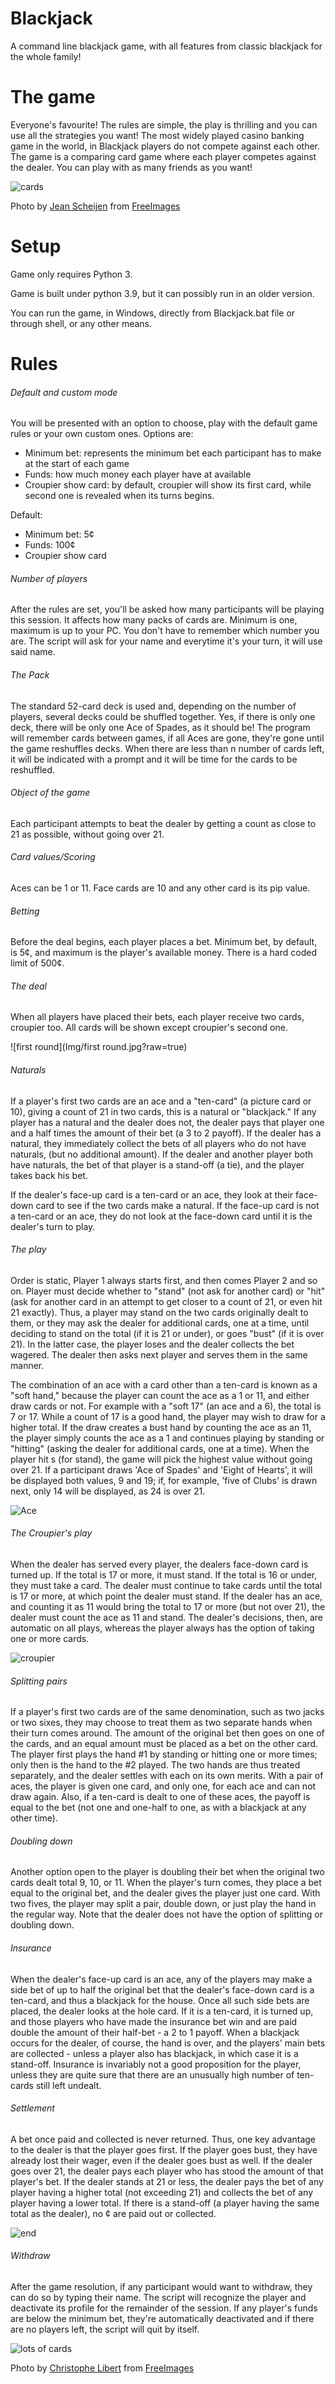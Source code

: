 # Blackjack
A command line blackjack game, with all features from classic blackjack for the whole family!

# The game
Everyone's favourite! The rules are simple, the play is thrilling and you can use all the strategies you want!
The most widely played casino banking game in the world, in Blackjack players do not compete against each other. 
The game is a comparing card game where each player competes against the dealer.
You can play with as many friends as you want!

![cards](Img/cards.jpg?raw=true)

Photo by <a href="https://freeimages.com/photographer/vierdrie-46406">Jean Scheijen</a> from <a href="https://freeimages.com">FreeImages</a>
# Setup
Game only requires Python 3.

Game is built under python 3.9, but it  can possibly run in an older version. 

You can run the game, in Windows, directly from Blackjack.bat file or through shell, or any other means.
# Rules

###### Default and custom mode

You will be presented with an option to choose, play with the default game rules or your own custom ones. Options are:

- Minimum bet: represents the minimum bet each participant has to make at the start of each game
- Funds: how much money each player have at available
- Croupier show card: by default, croupier will show its first card, while second one is revealed when its turns begins.

Default:

- Minimum bet: 5¢
- Funds: 100¢
- Croupier show card

###### Number of players

After the rules are set, you'll be asked how many participants will be playing this session. It affects how many packs 
of cards are. Minimum is one, maximum is up to your PC. You don't have to remember which number you are. The script will 
ask for your name and everytime it's your turn, it will use said name.

###### The Pack

The standard 52-card deck is used and, depending on the number of players, several decks could be shuffled together. 
Yes, if there is only one deck, there will be only one Ace of Spades, as it should be! The program will remember cards 
between games, if all Aces are gone, they're gone until the game reshuffles decks. When there are less than n number of 
cards left, it will be indicated with a prompt and it will be time for the cards to be reshuffled.

###### Object of the game

Each participant attempts to beat the dealer by getting a count as close to 21 as possible, without going over 21.

###### Card values/Scoring

Aces can be 1 or 11. Face cards are 10 and any other card is its pip value.

###### Betting

Before the deal begins, each player places a bet. Minimum bet, by default, is 5¢, and maximum is the player's available 
money. There is a hard coded limit of 500¢.

###### The deal

When all players have placed their bets, each player receive two cards, croupier too. All cards will be shown except croupier's second one.

![first round](Img/first round.jpg?raw=true)

###### Naturals

If a player's first two cards are an ace and a "ten-card" (a picture card or 10), giving a count of 21 in two cards, 
this is a natural or "blackjack." If any player has a natural and the dealer does not, the dealer pays that player one 
and a half times the amount of their bet (a 3 to 2 payoff). If the dealer has a natural, they immediately collect the 
bets of all players who do not have naturals, (but no additional amount). If the dealer and another player both have 
naturals, the bet of that player is a stand-off (a tie), and the player takes back his bet.

If the dealer's face-up card is a ten-card or an ace, they look at their face-down card to see if the two cards make a natural. If the face-up card is not a ten-card or an ace, they do not look at the face-down card until it is the dealer's turn to play.

###### The play

Order is static, Player 1 always starts first, and then comes Player 2 and so on. Player must decide whether to "stand" (not ask for another card) or "hit" (ask for another card in an attempt to get closer to a count of 21, or even hit 21 exactly). Thus, a player may stand on the two cards originally dealt to them, or they may ask the dealer for additional cards, one at a time, until deciding to stand on the total (if it is 21 or under), or goes "bust" (if it is over 21). In the latter case, the player loses and the dealer collects the bet wagered. The dealer then asks next player and serves them in the same manner.

The combination of an ace with a card other than a ten-card is known as a "soft hand," because the player can count the ace as a 1 or 11, and either draw cards or not. For example with a "soft 17" (an ace and a 6), the total is 7 or 17. While a count of 17 is a good hand, the player may wish to draw for a higher total. If the draw creates a bust hand by counting the ace as an 11, the player simply counts the ace as a 1 and continues playing by standing or "hitting" (asking the dealer for additional cards, one at a time). When the player hit s (for stand), the game will pick the highest value without going over 21. If a participant draws 'Ace of Spades' and 'Eight of Hearts', it will be displayed both values, 9 and 19; if, for example, 'five of Clubs' is drawn next, only 14 will be displayed, as 24 is over 21.

![Ace](Img/Ace.jpg?raw=true)


###### The Croupier's play

When the dealer has served every player, the dealers face-down card is turned up. If the total is 17 or more, it must stand. If the total is 16 or under, they must take a card. The dealer must continue to take cards until the total is 17 or more, at which point the dealer must stand. If the dealer has an ace, and counting it as 11 would bring the total to 17 or more (but not over 21), the dealer must count the ace as 11 and stand. The dealer's decisions, then, are automatic on all plays, whereas the player always has the option of taking one or more cards.

![croupier](Img/croupier.jpg?raw=true)


###### Splitting pairs

If a player's first two cards are of the same denomination, such as two jacks or two sixes, they may choose to treat 
them as two separate hands when their turn comes around. The amount of the original bet then goes on one of the cards, 
and an equal amount must be placed as a bet on the other card. The player first plays the hand #1 by standing or hitting
one or more times; only then is the hand to the #2 played. The two hands are thus treated separately, and the dealer 
settles with each on its own merits. With a pair of aces, the player is given one card, and only one, for each ace and 
can not draw again. Also, if a ten-card is dealt to one of these aces, the payoff is equal to the bet (not one and 
one-half to one, as with a blackjack at any other time).

###### Doubling down

Another option open to the player is doubling their bet when the original two cards dealt total 9, 10, or 11. When the 
player's turn comes, they place a bet equal to the original bet, and the dealer gives the player just one card. With two 
fives, the player may split a pair, double down, or just play the hand in the regular way. Note that the dealer does not have the option of splitting or doubling down.

###### Insurance 
When the dealer's face-up card is an ace, any of the players may make a side bet of up to half the original bet that the
dealer's face-down card is a ten-card, and thus a blackjack for the house. Once all such side bets are placed, the 
dealer looks at the hole card. If it is a ten-card, it is turned up, and those players who have made the insurance bet 
win and are paid double the amount of their half-bet - a 2 to 1 payoff. When a blackjack occurs for the dealer, of 
course, the hand is over, and the players' main bets are collected - unless a player also has blackjack, in which case 
it is a stand-off. Insurance is invariably not a good proposition for the player, unless they are quite sure that there 
are an unusually high number of ten-cards still left undealt.

###### Settlement

A bet once paid and collected is never returned. Thus, one key advantage to the dealer is that the player goes first. 
If the player goes bust, they have already lost their wager, even if the dealer goes bust as well. If the dealer goes 
over 21, the dealer pays each player who has stood the amount of that player's bet. If the dealer stands at 21 or less, 
the dealer pays the bet of any player having a higher total (not exceeding 21) and collects the bet of any player having 
a lower total. If there is a stand-off (a player having the same total as the dealer), no ¢ are paid out or collected.

![end](Img/end.jpg?raw=true)


###### Withdraw

After the game resolution, if any participant would want to withdraw, they can do so by typing their name. The script 
will recognize the player and deactivate its profile for the remainder of the session. If any player's funds are below 
the minimum bet, they're automatically deactivated and if there are no players left, the script will quit by itself.

![lots of cards](Img/ending.jpg?raw=true)

Photo by <a href="https://freeimages.com/photographer/mordoc-41072">Christophe Libert</a> from <a href="https://freeimages.com">FreeImages</a>

